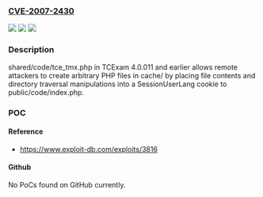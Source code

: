 ### [CVE-2007-2430](https://cve.mitre.org/cgi-bin/cvename.cgi?name=CVE-2007-2430)
![](https://img.shields.io/static/v1?label=Product&message=n%2Fa&color=blue)
![](https://img.shields.io/static/v1?label=Version&message=n%2Fa&color=blue)
![](https://img.shields.io/static/v1?label=Vulnerability&message=n%2Fa&color=brighgreen)

### Description

shared/code/tce_tmx.php in TCExam 4.0.011 and earlier allows remote attackers to create arbitrary PHP files in cache/ by placing file contents and directory traversal manipulations into a SessionUserLang cookie to public/code/index.php.

### POC

#### Reference
- https://www.exploit-db.com/exploits/3816

#### Github
No PoCs found on GitHub currently.

